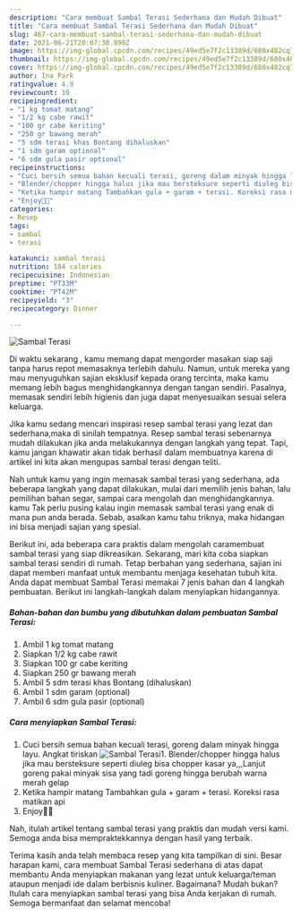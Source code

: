 ```yaml
---
description: "Cara membuat Sambal Terasi Sederhana dan Mudah Dibuat"
title: "Cara membuat Sambal Terasi Sederhana dan Mudah Dibuat"
slug: 467-cara-membuat-sambal-terasi-sederhana-dan-mudah-dibuat
date: 2021-06-21T20:07:38.890Z
image: https://img-global.cpcdn.com/recipes/49ed5e7f2c13389d/680x482cq70/sambal-terasi-foto-resep-utama.jpg
thumbnail: https://img-global.cpcdn.com/recipes/49ed5e7f2c13389d/680x482cq70/sambal-terasi-foto-resep-utama.jpg
cover: https://img-global.cpcdn.com/recipes/49ed5e7f2c13389d/680x482cq70/sambal-terasi-foto-resep-utama.jpg
author: Ina Park
ratingvalue: 4.9
reviewcount: 10
recipeingredient:
- "1 kg tomat matang"
- "1/2 kg cabe rawit"
- "100 gr cabe keriting"
- "250 gr bawang merah"
- "5 sdm terasi khas Bontang dihaluskan"
- "1 sdm garam optional"
- "6 sdm gula pasir optional"
recipeinstructions:
- "Cuci bersih semua bahan kecuali terasi, goreng dalam minyak hingga layu. Angkat tiriskan"
- "Blender/chopper hingga halus jika mau bersteksure seperti diuleg bisa chopper kasar ya,,,Lanjut goreng pakai minyak sisa yang tadi goreng hingga berubah warna merah gelap"
- "Ketika hampir matang Tambahkan gula + garam + terasi. Koreksi rasa matikan api"
- "Enjoy🤤😘"
categories:
- Resep
tags:
- sambal
- terasi

katakunci: sambal terasi 
nutrition: 184 calories
recipecuisine: Indonesian
preptime: "PT33M"
cooktime: "PT42M"
recipeyield: "3"
recipecategory: Dinner

---
```



![Sambal Terasi](https://img-global.cpcdn.com/recipes/49ed5e7f2c13389d/680x482cq70/sambal-terasi-foto-resep-utama.jpg)

Di waktu  sekarang , kamu memang dapat mengorder masakan siap saji tanpa harus repot memasaknya terlebih dahulu. Namun, untuk mereka yang mau menyuguhkan sajian eksklusif kepada orang tercinta, maka kamu memang lebih bagus menghidangkannya dengan tangan sendiri. Pasalnya, memasak sendiri lebih higienis dan juga dapat menyesuaikan sesuai selera keluarga.

Jika kamu sedang mencari inspirasi resep sambal terasi yang lezat dan sederhana,maka di sinilah tempatnya. Resep sambal terasi  sebenarnya mudah dilakukan jika anda melakukannya dengan langkah yang tepat. Tapi, kamu jangan khawatir akan tidak berhasil dalam membuatnya 
karena di artikel ini kita akan mengupas sambal terasi dengan teliti.  



Nah untuk kamu yang ingin memasak sambal terasi yang sederhana, ada beberapa langkah yang dapat dilakukan, mulai dari memilih jenis bahan, lalu pemilihan bahan segar, sampai cara mengolah dan menghidangkannya. kamu Tak perlu pusing kalau ingin memasak sambal terasi yang enak di mana pun anda berada. Sebab, asalkan kamu  tahu triknya, maka hidangan ini bisa menjadi sajian yang spesial.

Berikut ini, ada beberapa cara praktis  dalam mengolah caramembuat sambal terasi yang siap dikreasikan. Sekarang, mari kita coba siapkan sambal terasi sendiri di rumah. Tetap berbahan yang sederhana, sajian ini dapat memberi manfaat untuk membantu menjaga kesehatan tubuh kita. Anda dapat membuat Sambal Terasi memakai 7 jenis bahan dan 4 langkah pembuatan. Berikut ini langkah-langkah dalam menyiapkan hidangannya.

<!--inarticleads1-->

##### Bahan-bahan dan bumbu yang dibutuhkan dalam pembuatan Sambal Terasi:

1. Ambil 1 kg tomat matang
1. Siapkan 1/2 kg cabe rawit
1. Siapkan 100 gr cabe keriting
1. Siapkan 250 gr bawang merah
1. Ambil 5 sdm terasi khas Bontang (dihaluskan)
1. Ambil 1 sdm garam (optional)
1. Ambil 6 sdm gula pasir (optional)




<!--inarticleads2-->

##### Cara menyiapkan Sambal Terasi:

1. Cuci bersih semua bahan kecuali terasi, goreng dalam minyak hingga layu. Angkat tiriskan
<img src="https://img-global.cpcdn.com/steps/e082402064c7ff2f/160x128cq70/sambal-terasi-langkah-memasak-1-foto.jpg" alt="Sambal Terasi">1. Blender/chopper hingga halus jika mau bersteksure seperti diuleg bisa chopper kasar ya,,,Lanjut goreng pakai minyak sisa yang tadi goreng hingga berubah warna merah gelap
1. Ketika hampir matang Tambahkan gula + garam + terasi. Koreksi rasa matikan api
1. Enjoy🤤😘




Nah, itulah artikel tentang  sambal terasi  yang praktis dan mudah versi kami. Semoga anda bisa mempraktekkannya dengan hasil yang terbaik. 

Terima kasih anda telah membaca resep yang kita tampilkan di sini. Besar harapan kami, cara membuat  Sambal Terasi sederhana di atas dapat membantu Anda menyiapkan makanan yang lezat untuk keluarga/teman ataupun menjadi ide dalam berbisnis kuliner. Bagaimana? Mudah bukan? Itulah cara menyiapkan sambal terasi yang bisa Anda kerjakan di rumah. Semoga bermanfaat dan selamat mencoba!

